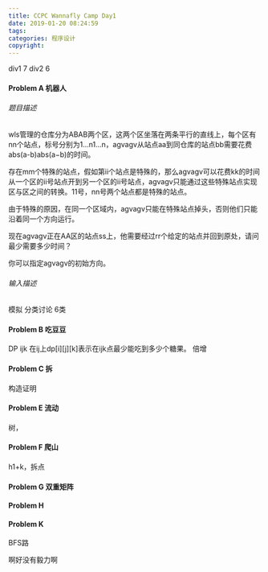 ```yaml
---
title: CCPC Wannafly Camp Day1
date: 2019-01-20 08:24:59
tags:
categories: 程序设计
copyright:
---
```

div1 7 div2 6

#### Problem A 机器人
###### 题目描述

wls管理的仓库分为ABAB两个区，这两个区坐落在两条平行的直线上，每个区有nn个站点，标号分别为1...n1...n，agvagv从站点aa到同仓库的站点bb需要花费abs(a-b)abs(a−b)的时间。

存在mm个特殊的站点，假如第ii个站点是特殊的，那么agvagv可以花费kk的时间从一个区的ii号站点开到另一个区的ii号站点，agvagv只能通过这些特殊站点实现区与区之间的转换。11号，nn号两个站点都是特殊的站点。

由于特殊的原因，在同一个区域内，agvagv只能在特殊站点掉头，否则他们只能沿着同一个方向运行。

现在agvagv正在AA区的站点ss上，他需要经过rr个给定的站点并回到原处，请问最少需要多少时间？

你可以指定agvagv的初始方向。


###### 输入描述
模拟 分类讨论 6类

#### Problem B 吃豆豆

DP ijk 在ij上dp[i][j][k]表示在ijk点最少能吃到多少个糖果。
倍增

#### Problem C 拆

构造证明

#### Problem E 流动

树，

#### Problem F 爬山

h1+k，拆点

#### Problem G 双重矩阵

#### Problem H

#### Problem K
BFS路

啊好没有毅力啊
